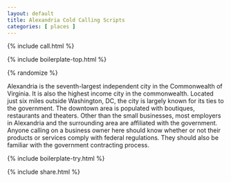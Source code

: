 ```yaml
---
layout: default
title: Alexandria Cold Calling Scripts
categories: [ places ]
---
```


{% include call.html %}

{% include boilerplate-top.html %}


{% randomize %}

Alexandria is the seventh-largest independent city in the Commonwealth of Virginia. It is also the highest income city in the commonwealth. Located just six miles outside Washington, DC, the city is largely known for its ties to the government. The downtown area is populated with boutiques, restaurants and theaters. Other than the small businesses, most employers in Alexandria and the surrounding area are affiliated with the government. Anyone calling on a business owner here should know whether or not their products or services comply with federal regulations. They should also be familiar with the government contracting process.

{% include boilerplate-try.html %}

{% include share.html %}
